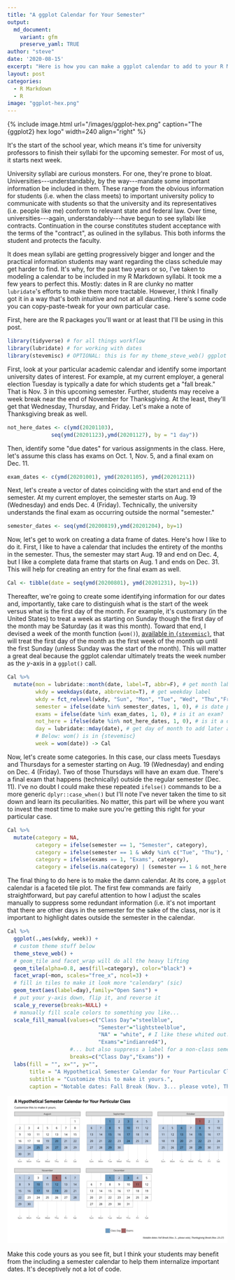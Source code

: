 ```yaml
---
title: "A ggplot Calendar for Your Semester"
output:
  md_document:
    variant: gfm
    preserve_yaml: TRUE
author: "steve"
date: '2020-08-15'
excerpt: "Here is how you can make a ggplot calendar to add to your R Markdown syllabi."
layout: post
categories:
  - R Markdown
  - R
image: "ggplot-hex.png"
---
```

  


{% include image.html url="/images/ggplot-hex.png" caption="The {ggplot2} hex logo" width=240 align="right" %}

It's the start of the school year, which means it's time for university professors to finish their syllabi for the upcoming semester. For most of us, it starts next week.

University syllabi are curious monsters. For one, they're prone to bloat. Universities---understandably, by the way---mandate some important information be included in them. These range from the obvious information for students (i.e. when the class meets) to important university policy to communicate with students so that the university and its representatives (i.e. people like me) conform to relevant state and federal law. Over time, universities---again, understandably---have begun to see syllabi like contracts. Continuation in the course constitutes student acceptance with the terms of the "contract", as oulined in the syllabus. This both informs the student and protects the faculty.

It does mean syllabi are getting progressively bigger and longer and the practical information students may want regarding the class schedule may get harder to find. It's why, for the past two years or so, I've taken to modeling a calendar to be included in my R Markdown syllabi. It took me a few years to perfect this. Mostly: dates in R are clunky no matter `lubridate`'s efforts to make them more tractable. However, I think I finally got it in a way that's both intuitive and not at all daunting. Here's some code you can copy-paste-tweak for your own particular case.

First, here are the R packages you'll want or at least that I'll be using in this post.

```r
library(tidyverse) # for all things workflow
library(lubridate) # for working with dates
library(stevemisc) # OPTIONAL: this is for my theme_steve_web() ggplot theme
```

First, look at your particular academic calendar and identify some important university dates of interest. For example, at my current employer, a general election Tuesday is typically a date for which students get a "fall break." That is Nov. 3 in this upcoming semester. Further, students may receive a week break near the end of November for Thanksgiving. At the least, they'll get that Wednesday, Thursday, and Friday. Let's make a note of Thanksgiving break as well.



```r
not_here_dates <- c(ymd(20201103),
              seq(ymd(20201123),ymd(20201127), by = "1 day"))
```

Then, identify some "due dates" for various assignments in the class. Here, let's assume this class has exams on Oct. 1, Nov. 5, and a final exam on Dec. 11.


```r
exam_dates <- c(ymd(20201001), ymd(20201105), ymd(20201211))
```

Next, let's create a vector of dates coinciding with the start and end of the semester. At my current employer, the semester starts on Aug. 19 (Wednesday) and ends Dec. 4 (Friday). Technically, the university understands the final exam as occurring outside the normal "semester."


```r
semester_dates <- seq(ymd(20200819),ymd(20201204), by=1)
```

Now, let's get to work on creating a data frame of dates. Here's how I like to do it. First, I like to have a calendar that includes the entirety of the months in the semester. Thus, the semester may start Aug. 19 and end on Dec. 4, but I like a complete data frame that starts on Aug. 1 and ends on Dec. 31. This will help for creating an entry for the final exam as well.


```r
Cal <- tibble(date = seq(ymd(20200801), ymd(20201231), by=1)) 
```

Thereafter, we're going to create some identifying information for our dates and, importantly, take care to distinguish what is the start of the week versus what is the first day of the month. For example, it's customary (in the United States) to treat a week as starting on Sunday though the first day of the month may be Saturday (as it was this month). Toward that end, I devised a week of the month function (`wom()`), [available in `{stevemisc}`](http://svmiller.com/stevemisc/reference/wom.html), that will treat the first day of the month as the first week of the month up until the first Sunday (unless Sunday was the start of the month). This will matter a great deal because the ggplot calendar ultimately treats the week number as the *y*-axis in a `ggplot()` call.


```r
Cal %>%
  mutate(mon = lubridate::month(date, label=T, abbr=F), # get month label
         wkdy = weekdays(date, abbreviate=T), # get weekday label
         wkdy = fct_relevel(wkdy, "Sun", "Mon", "Tue", "Wed", "Thu","Fri","Sat"), # make sure Sunday comes first
         semester = ifelse(date %in% semester_dates, 1, 0), # is date part of the semester?
         exams = ifelse(date %in% exam_dates, 1, 0), # is it an exam?
         not_here = ifelse(date %in% not_here_dates, 1, 0), # is it a day off?
         day = lubridate::mday(date), # get day of month to add later as a label
         # Below: wom() is in {stevemisc}
         week = wom(date)) -> Cal
```

Now, let's create some categories. In this case, our class meets Tuesdays and Thursdays for a semester starting on Aug. 19 (Wednesday) and ending on Dec. 4 (Friday). Two of those Thursdays will have an exam due. There's a final exam that happens (technically) outside the regular semester (Dec. 11). I've no doubt I could make these repeated `ifelse()` commands to be a more generic `dplyr::case_when()` but I'll note I've never taken the time to sit down and learn its peculiarities. No matter, this part will be where you want to invest the most time to make sure you're getting this right for your particular case.


```r
Cal %>%
  mutate(category = NA,
         category = ifelse(semester == 1, "Semester", category),
         category = ifelse(semester == 1 & wkdy %in% c("Tue", "Thu"), "Class Day", category),
         category = ifelse(exams == 1, "Exams", category),
         category = ifelse(is.na(category) | (semester == 1 & not_here == 1), "NA", category)) -> Cal 
```

The final thing to do here is to make the damn calendar. At its core, a `ggplot` calendar is a faceted tile plot. The first few commands are fairly straightforward, but pay careful attention to how I adjust the scales manually to suppress some redundant information (i.e. it's not important that there are other days in the semester for the sake of the class, nor is it important to highlight dates outside the semester in the calendar.



```r
Cal %>% 
  ggplot(.,aes(wkdy, week)) +
  # custom theme stuff below
  theme_steve_web() + 
  # geom_tile and facet_wrap will do all the heavy lifting
  geom_tile(alpha=0.8, aes(fill=category), color="black") +
  facet_wrap(~mon, scales="free_x", ncol=3) +
  # fill in tiles to make it look more "calendary" (sic)
  geom_text(aes(label=day),family="Open Sans") +
  # put your y-axis down, flip it, and reverse it
  scale_y_reverse(breaks=NULL) +
  # manually fill scale colors to something you like...
  scale_fill_manual(values=c("Class Day"="steelblue", 
                             "Semester"="lightsteelblue",
                             "NA" = "white", # I like these whited out...
                             "Exams"="indianred4"),
                    #... but also suppress a label for a non-class semester day
                    breaks=c("Class Day","Exams")) +
  labs(fill = "", x="", y="",
       title = "A Hypothetical Semester Calendar for Your Particular Class",
       subtitle = "Customize this to make it yours.",
       caption = "Notable dates: Fall Break (Nov. 3... please vote), Thanksgiving Break (Nov. 23-27)")
```

![plot of chunk a-ggplot-calendar-example](/images/a-ggplot-calendar-for-your-semester/a-ggplot-calendar-example-1.png)

Make this code yours as you see fit, but I think your students may benefit from the including a semester calendar to help them internalize important dates. It's deceptively not a lot of code.
